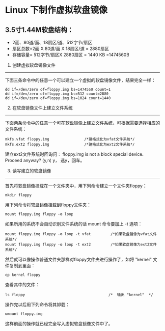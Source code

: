 Linux 下制作虚拟软盘镜像
================================================================================

3.5寸1.44M软盘结构：
--------------------------------------------------------------------------------

* 2面、80道/面、18扇区/道、512字节/扇区
* 扇区总数=2面 X  80道/面 X  18扇区/道  =  2880扇区
* 存储容量= 512字节/扇区X  2880扇区 =  1440 KB =1474560B

1. 创建虚拟软盘镜像文件
--------------------------------------------------------------------------------

下面三条命令中的任意一个可以建立一个虚拟的软盘镜像文件，结果完全一样：

```
dd if=/dev/zero of=floppy.img bs=1474560 count=1
dd if=/dev/zero of=floppy.img bs=512 count=2880
dd if=/dev/zero of=floppy.img bs=1024 count=1440
```

2. 在软盘镜像文件上建立文件系统
--------------------------------------------------------------------------------

下面两条命令中的任意一个可在软盘镜像上建立文件系统，可根据需要选择相应的文件系统：

```
mkfs.vfat floppy.img                /*建格式化为vfat文件系统*/
mkfs.ext2 floppy.img                /*建格式化为ext2文件系统*/
```

建立ext2文件系统时回询问： floppy.img is not a block special device. Proceed anyway? (y,n) y， 选y，回车。

3. 读写建立的软盘镜像
--------------------------------------------------------------------------------

首先将软盘镜像挂载在一个文件夹中，用下列命令建立一个文件夹floppy：

```
mkdir floppy
```

用下列命令将软盘镜像挂载到floppy文件夹：

```
mount floppy.img floppy -o loop
```

如果所用的系统不会自动识别文件系统的话 mount 命令要加上 -t 选项：

```
mount floppy.img floppy -o loop -t vfat         /*如果软盘镜像为vfat文件系统*/
mount floppy.img floppy -o loop -t ext2         /*如果软盘镜像为ext2文件系统*/
```

然后就可以像操作普通文件夹那样对floppy文件夹进行操作了，如将 "kernel" 文件复制到里面：

```
cp kernel floppy
```

查看其中的文件：

```
ls floppy                                      /*  输出 "kernel"  */
```

操作完以后用下列命令将其卸载：

```
umount floppy.img
```

这样前面的操作就已经完全写入虚拟软盘镜像文件中了。